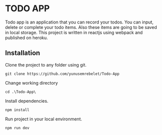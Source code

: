 # TODO APP

Todo app is an application that you can record your todos. You can input, delete or complete your todo items. Also these items are going to be saved in local storage.
This project is written in reactjs using webpack and published on heroku.
## Installation

Clone the project to any folder using git.

```
git clone https://github.com/yunusemrebelet/Todo-App
```

Change working directory

```
cd .\Todo-App\
```

Install dependencies.
```
npm install
```

Run project in your local environment.
```
npm run dev
```
